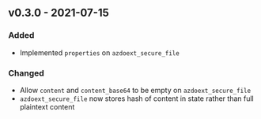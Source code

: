 ## v0.3.0 - 2021-07-15

### Added

* Implemented `properties` on `azdoext_secure_file`

### Changed

* Allow `content` and `content_base64` to be empty on `azdoext_secure_file`
* `azdoext_secure_file` now stores hash of content in state rather than full plaintext content